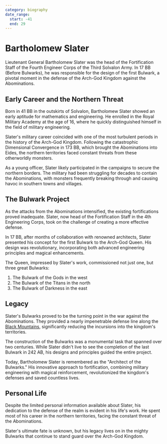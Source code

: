 ```yaml
---
category: biography
date_range:
  start: -41
  end: 29
---
```


# Bartholomew Slater

Lieutenant General Bartholomew Slater was the head of the Fortification Staff of the Fourth Engineer Corps of the Third Solvalon Army. In 17 BB (Before Bulwarks), he was responsible for the design of the first Bulwark, a pivotal moment in the defense of the Arch-God Kingdom against the Abominations.

## Early Career and the Northern Threat

Born in 41 BB in the outskirts of Solvalon, Bartholomew Slater showed an early aptitude for mathematics and engineering. He enrolled in the Royal Military Academy at the age of 16, where he quickly distinguished himself in the field of military engineering.

Slater's military career coincided with one of the most turbulent periods in the history of the Arch-God Kingdom. Following the catastrophic Dimensional Convergence in 173 BB, which brought the Abominations into Eides, the northern territories faced constant threats from these otherworldly monsters.

As a young officer, Slater likely participated in the campaigns to secure the northern borders. The military had been struggling for decades to contain the Abominations, with monsters frequently breaking through and causing havoc in southern towns and villages.

## The Bulwark Project

As the attacks from the Abominations intensified, the existing fortifications proved inadequate. Slater, now head of the Fortification Staff in the 4th Engineering Corps, took on the challenge of creating a more effective defense. 

In 17 BB, after months of collaboration with renowned architects, Slater presented his concept for the first Bulwark to the Arch-God Queen. His design was revolutionary, incorporating both advanced engineering principles and magical enhancements.

The Queen, impressed by Slater's work, commissioned not just one, but three great Bulwarks:

1. The Bulwark of the Gods in the west
2. The Bulwark of the Titans in the north
3. The Bulwark of Darkness in the east

## Legacy

Slater's Bulwarks proved to be the turning point in the war against the Abominations. They provided a nearly impenetrable defense line along the [Black Mountains](/wiki/geography/eides/land-of-abominations/Black-Mountains.md), significantly reducing the incursions into the kingdom's territories.

The construction of the Bulwarks was a monumental task that spanned over two centuries. While Slater didn't live to see the completion of the last Bulwark in 242 AB, his designs and principles guided the entire project.

Today, Bartholomew Slater is remembered as the "Architect of the Bulwarks." His innovative approach to fortification, combining military engineering with magical reinforcement, revolutionized the kingdom's defenses and saved countless lives.

## Personal Life

Despite the limited personal information available about Slater, his dedication to the defense of the realm is evident in his life's work. He spent most of his career in the northern territories, facing the constant threat of the Abominations.

Slater's ultimate fate is unknown, but his legacy lives on in the mighty Bulwarks that continue to stand guard over the Arch-God Kingdom.